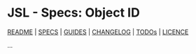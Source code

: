 # JSL - Specs: Object ID

[README](../../README.md) | [SPECS](../specs.md) | [GUIDES](../guides.md) | [CHANGELOG](../../CHANGELOG.md) | [TODOs](../../TODOs.md) | [LICENCE](../../LICENCE.md)

...
